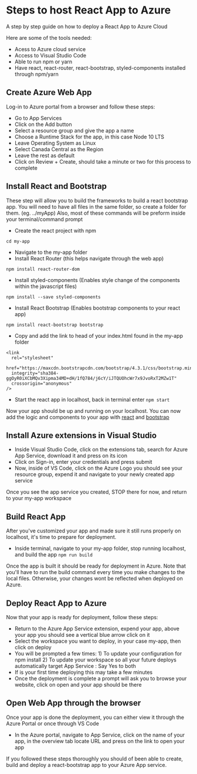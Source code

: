 # Steps to host React App to Azure
A step by step guide on how to deploy a React App to Azure Cloud

Here are some of the tools needed:
+ Acess to Azure cloud service
+ Access to Visual Studio Code
+ Able to run npm or yarn 
+ Have react, react-router, react-bootstrap, styled-components installed through npm/yarn

## Create Azure Web App
Log-in to Azure portal from a browser and follow these steps:

+ Go to App Services
+ Click on the Add button
+ Select a resource group and give the app a name
+ Choose a Runtime Stack for the app, in this case Node 10 LTS
+ Leave Operating System as Linux
+ Select Canada Central as the Region
+ Leave the rest as default
+ Click on Review + Create, should take a minute or two for this process to complete


## Install React and Bootstrap

These step will allow you to build the frameworks to build a react bootstrap app. You will need to have all files in the same folder, so create
a folder for them. (eg. ../myApp) Also, most of these commands will be preform inside your terminal/command prompt

+ Create the react project with npm

```npx create-react-app my-app
cd my-app
```

+ Navigate to the my-app folder
+ Install React Router (this helps navigate through the web app)
```
npm install react-router-dom
```

+ Install styled-components (Enables style change of the components within the javascript files)
```
npm install --save styled-components
```

+ Install React Bootstrap (Enables bootstrap components to your react app)
```
npm install react-bootstrap bootstrap
```

+ Copy and add the link to head of your index.html found in the my-app folder
```
<link
  rel="stylesheet"
  href="https://maxcdn.bootstrapcdn.com/bootstrap/4.3.1/css/bootstrap.min.css"
  integrity="sha384-ggOyR0iXCbMQv3Xipma34MD+dH/1fQ784/j6cY/iJTQUOhcWr7x9JvoRxT2MZw1T"
  crossorigin="anonymous"
/>
```

+ Start the react app in localhost, back in terminal enter
```npm start```

Now your app should be up and running on your localhost. You can now add the logic and components to your app with [react](https://reactjs.org/docs/create-a-new-react-app.html) and [bootstrap](https://react-bootstrap.github.io/getting-started/introduction)


## Install Azure extensions in Visual Studio
+ Inside Visual Studio Code, click on the extensions tab, search for Azure App Service, download it and press on its icon
+ Click on Sign-in, enter your credentials and press submit
+ Now, inside of VS Code, click on the Azure Logo you should see your resource group, expend it and navigate to your newly created app service

Once you see the app service you created, STOP there for now, and return to your my-app workspace

## Build React App
After you've customized your app and made sure it still runs properly on localhost, it's time to prepare for deployment.

+ Inside terminal, navigate to your my-app folder, stop running localhost, and build the app
```npm run build```

Once the app is built it should be ready for deployment in Azure. 
Note that you'll have to run the build command every time you make changes to the local files. Otherwise, your changes wont be reflected when deployed on Azure.

## Deploy React App to Azure

Now that your app is ready for deployment, follow these steps:
+ Return to the Azure App Service extension, expend your app, above your app you should see a vertical blue arrow click on it
+ Select the workspace you want to deploy, in your case my-app, then click on deploy
+ You will be prompted a few times: 1) To update your configuration for npm install 2) To update your workspace so all your future deploys automatically target App Service : Say Yes to both
+ If is your first time deploying this may take a few minutes 
+ Once the deployment is complete a prompt will ask you to browse your website, click on open and your app should be there


## Open Web App through the browser
Once your app is done the deployment, you can either view it through the Azure Portal or once through VS Code

+ In the Azure portal, navigate to App Service, click on the name of your app, in the overview tab locate URL and press on the link to open your app

If you followed these steps thoroughly you should of been able to create, build and deploy a react-bootstrap app to your Azure App service.
